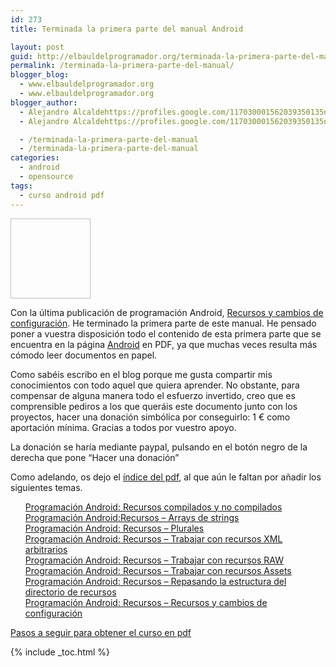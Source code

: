 ```yaml
---
id: 273
title: Terminada la primera parte del manual Android

layout: post
guid: http://elbauldelprogramador.org/terminada-la-primera-parte-del-manual-android/
permalink: /terminada-la-primera-parte-del-manual/
blogger_blog:
  - www.elbauldelprogramador.org
  - www.elbauldelprogramador.org
blogger_author:
  - Alejandro Alcaldehttps://profiles.google.com/117030001562039350135noreply@blogger.com
  - Alejandro Alcaldehttps://profiles.google.com/117030001562039350135noreply@blogger.com

  - /terminada-la-primera-parte-del-manual
  - /terminada-la-primera-parte-del-manual
categories:
  - android
  - opensource
tags:
  - curso android pdf
---
```

[<img id="logo" name="droid" class="icono" width="128px" height="128px" />][1]

Con la última publicación de programación Android, [Recursos y cambios de configuración][2]. He terminado la primera parte de este manual. He pensado poner a vuestra disposición todo el contenido de esta primera parte que se encuentra en la página [Android][3] en PDF, ya que muchas veces resulta más cómodo leer documentos en papel.

Como sabéis escribo en el blog porque me gusta compartir mis conocimientos con todo aquel que quiera aprender. No obstante, para compensar de alguna manera todo el esfuerzo invertido, creo que es comprensible pediros a los que queráis este documento junto con los proyectos, hacer una donación simbólica por conseguirlo: 1 € como aportación mínima. Gracias a todos por vuestro apoyo. 

La donación se haría mediante paypal, pulsando en el botón negro de la derecha que pone &#8220;Hacer una donación&#8221;

Como adelando, os dejo el [índice del pdf][4], al que aún le faltan por añadir los siguientes temas.

  
<!--more-->

<ul style="list-style-type: none;">
  <li>
    <a href="/2011/09/programacion-android-recursos.html">Programación Android: Recursos compilados y no compilados</a>
  </li>
  <li>
    <a href="/2011/09/programacion-android-recursos-arrays-de.html">Programación Android:Recursos &#8211; Arrays de strings</a>
  </li>
  <li>
    <a href="/2011/09/programacion-android-recursos-plurales.html">Programación Android: Recursos &#8211; Plurales</a>
  </li>
  <li>
    <a href="/2011/09/programacion-android-recursos-trabajar.html">Programación Android: Recursos &#8211; Trabajar con recursos XML arbitrarios</a>
  </li>
  <li>
    <a href="/2011/11/programacion-android-recursos-trabajar.html">Programación Android: Recursos &#8211; Trabajar con recursos RAW</a>
  </li>
  <li>
    <a href="/2011/11/programacion-android-recursos-trabajar_04.html">Programación Android: Recursos &#8211; Trabajar con recursos Assets</a>
  </li>
  <li>
    <a href="/2011/11/programacion-android-recursos-repasando.html">Programación Android: Recursos &#8211; Repasando la estructura del directorio de recursos</a>
  </li>
  <li>
    <a href="/2011/11/programacion-android-recursos-recursos.html">Programación Android: Recursos &#8211; Recursos y cambios de configuración</a>
  </li>
</ul>

<p class="alert">
  <a href="/opensource/disponible-la-primera-parte-del-curso/">Pasos a seguir para obtener el curso en pdf</a>
</p>



 [1]: /terminada-la-primera-parte-del-manual
 [2]: /programacion-android-recursos-recursos.html
 [3]: /guia-de-desarrollo-android.html
 [4]: http://www.megaupload.com/?d=RDZ1J1MQ

{% include _toc.html %}
